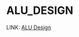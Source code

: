 # ALU_DESIGN

LINK: [ALU Design](https://github.com/tanushreebhowmikkgp5/ALU_DESIGN/blob/main/ALU_DESIGN/ALU_DESIGN.srcs/sources_1/new/ALU_DESIGN.v)
